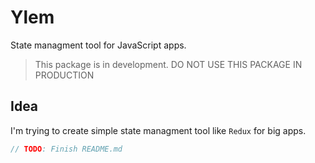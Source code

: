 # Ylem
State managment tool for JavaScript apps.
> This package is in development. DO NOT USE THIS PACKAGE IN PRODUCTION

## Idea
I'm trying to create simple state managment tool like `Redux` for big apps.

```javascript
// TODO: Finish README.md
```